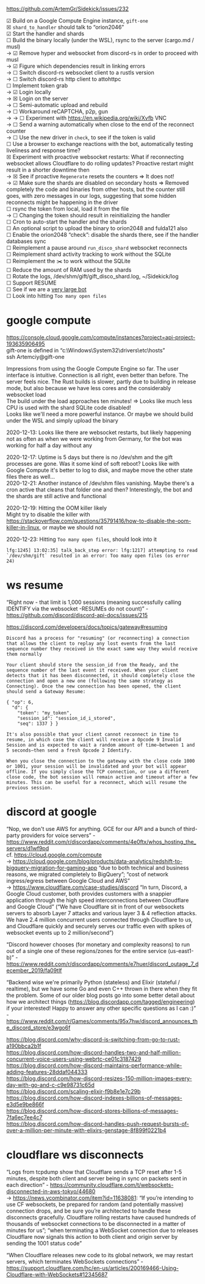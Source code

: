 https://github.com/ArtemGr/Sidekick/issues/232

☑ Build on a Google Compute Engine instance, `gift-one`  
☒ `shard_to_handler` should talk to “orion2046”  
☑ Start the handler and shards  
☐ Build the binary locally (under the WSL), rsync to the server (cargo.md / musl)  
→ ☑ Remove hyper and websocket from discord-rs in order to proceed with musl  
→ ☑ Figure which dependencies result in linking errors  
→ ☐ Switch discord-rs websocket client to a rustls version  
→ ☐ Switch discord-rs http client to attohttpc  
☐ Implement token grab  
→ ☑ Login locally  
→ ☒ Login on the server  
→ ☐ Semi-automatic upload and rebuild  
→ ☐ Workaround reCAPTCHA, p2p, gun  
→ → ☐ Experiment with https://en.wikipedia.org/wiki/Xvfb VNC  
→ ☐ Send a warning automatically when close to the end of the reconnect counter  
→ ☐ Use the new driver in `check`, to see if the token is valid  
☐ Use a browser to exchange reactions with the bot, automatically testing liveliness and response time?  
☒ Experiment with proactive websocket restarts: What if reconnecting websocket allows Cloudflare to do rolling updates? Proactive restart might result in a shorter downtime then  
→ ☒ See if proactive `Regenerate` resets the counters ⇒ It does not!  
→ ☑ Make sure the shards are disabled on secondary hosts ⇒ Removed completely the code and binaries from other hosts, but the counter still goes, with zero messages in our logs, suggesting that some hidden reconnects might be happening in the driver  
☐ rsync the token from local, load it from the file  
→ ☐ Changing the token should result in reinitializing the handler  
☐ Cron to auto-start the handler and the shards  
☐ An optional script to upload the binary to orion2048 and fulda121 also  
☐ Enable the orion2048 “check”: disable the shards there, see if the handler databases sync  
☐ Reimplement a pause around `run_disco_shard` websocket reconnects  
☐ Reimplement shard activity tracking to work without the SQLite  
☐ Reimplement the :scissors: to work without the SQLite  
☐ Reduce the amount of RAM used by the shards  
☐ Rotate the logs, /dev/shm/gift/gift_disco_shard.log, ~/Sidekick/log  
☐ Support RESUME  
☐ See if we are a [very large bot](https://discord.com/developers/docs/topics/gateway#sharding-for-very-large-bots)  
☐ Look into hitting `Too many open files`

# google compute

https://console.cloud.google.com/compute/instances?project=api-project-193635906495  
gift-one is defined in “c:\Windows\System32\drivers\etc\hosts”  
ssh Artemciy@gift-one

Impressions from using the Google Compute Engine so far. The user interface is intuitive. Connection is all right, even better than before. The server feels nice. The Rust builds is slower, partly due to building in release mode, but also because we have less cores and the considerably websocket load  
The build under the load approaches ten minutes! ⇒ Looks like much less CPU is used with the shard SQLite code disabled!  
Looks like we'll need a more powerful instance. Or maybe we should build under the WSL and simply upload the binary

2020-12-13: Looks like there are websocket restarts, but likely happening not as often as when we were working from Germany, for the bot was working for half a day without any

2020-12-17: Uptime is 5 days but there is no /dev/shm and the gift processes are gone. Was it some kind of soft reboot? Looks like with Google Compute it's better to log to disk, and maybe move the other state files there as well…  
2020-12-21: Another instance of /dev/shm files vanishing. Maybe there's a cron active that cleans that folder one and then? Interestingly, the bot and the shards are still active and functional

2020-12-19: Hitting the OOM killer likely  
Might try to disable the killer with https://stackoverflow.com/questions/35791416/how-to-disable-the-oom-killer-in-linux, or maybe we should not

2020-12-23: Hitting `Too many open files`, should look into it

    lfg:1245] 13:02:35] talk_back_step error: lfg:1217] attempting to read `/dev/shm/gift` resulted in an error: Too many open files (os error 24)

# ws resume

“Right now - that limit is 1,000 sessions (meaning successfully calling IDENTIFY via the websocket -RESUMEs do not count)” - https://github.com/discord/discord-api-docs/issues/215

https://discord.com/developers/docs/topics/gateway#resuming

    Discord has a process for "resuming" (or reconnecting) a connection that allows the client to replay any lost events from the last sequence number they received in the exact same way they would receive them normally

    Your client should store the session_id from the Ready, and the sequence number of the last event it received. When your client detects that it has been disconnected, it should completely close the connection and open a new one (following the same strategy as Connecting). Once the new connection has been opened, the client should send a Gateway Resume:

    { "op": 6,
      "d": {
        "token": "my_token",
        "session_id": "session_id_i_stored",
        "seq": 1337 } }

    It's also possible that your client cannot reconnect in time to resume, in which case the client will receive a Opcode 9 Invalid Session and is expected to wait a random amount of time—between 1 and 5 seconds—then send a fresh Opcode 2 Identify.

    When you close the connection to the gateway with the close code 1000 or 1001, your session will be invalidated and your bot will appear offline. If you simply close the TCP connection, or use a different close code, the bot session will remain active and timeout after a few minutes. This can be useful for a reconnect, which will resume the previous session.

# discord at google

“Nop, we don't use AWS for anything. GCE for our API and a bunch of third-party providers for voice servers” - https://www.reddit.com/r/discordapp/comments/4e0ftx/whos_hosting_the_servers/d1wf9pd  
cf. https://cloud.google.com/compute  
→ https://cloud.google.com/blog/products/data-analytics/redshift-to-bigquery-migration-for-gaming-app “due to both technical and business reasons, we migrated completely to BigQuery”; “cost of network ingress/egress between Google Cloud and AWS”  
→ https://www.cloudflare.com/case-studies/discord “In turn, Discord, a Google Cloud customer, both provides customers with a snappier application through the high speed interconnections between Cloudflare and Google Cloud” (“We have Cloudflare sit in front of our websockets servers to absorb Layer 7 attacks and various layer 3 & 4 reflection attacks. We have 2.4 million concurrent users connected through Cloudflare to us, and Cloudflare quickly and securely serves our traffic even with spikes of websocket events up to 2 million/second”)

“Discord however chooses (for monetary and complexity reasons) to run out of a single one of these regions/zones for the entire service (us-east1-b)” - https://www.reddit.com/r/discordapp/comments/e7huer/discord_outage_7_december_2019/fa09tlf

“Backend wise we're primarily Python (stateless) and Elixir (stateful / realtime), but we have some Go and even C++ thrown in there when they fit the problem. Some of our older blog posts go into some better detail about how we architect things (https://blog.discordapp.com/tagged/engineering) if your interested! Happy to answer any other specific questions as I can :)” - https://www.reddit.com/r/Games/comments/95x7hw/discord_announces_the_discord_store/e3wgo6f

https://blog.discord.com/why-discord-is-switching-from-go-to-rust-a190bbca2b1f  
https://blog.discord.com/how-discord-handles-two-and-half-million-concurrent-voice-users-using-webrtc-ce01c3187429  
https://blog.discord.com/how-discord-maintains-performance-while-adding-features-28ddaf044333  
https://blog.discord.com/how-discord-resizes-150-million-images-every-day-with-go-and-c-c9e98731c65d  
https://blog.discord.com/scaling-elixir-f9b8e1e7c29b  
https://blog.discord.com/how-discord-indexes-billions-of-messages-e3d5e9be866f  
https://blog.discord.com/how-discord-stores-billions-of-messages-7fa6ec7ee4c7  
https://blog.discord.com/how-discord-handles-push-request-bursts-of-over-a-million-per-minute-with-elixirs-genstage-8f899f0221b4

# cloudflare ws disconnects

“Logs from tcpdump show that Cloudflare sends a TCP reset after 1-5 minutes, despite both client and server being in sync on packets sent in each direction” - https://community.cloudflare.com/t/websockets-disconnected-in-aws-tokyo/44680  
→ https://news.ycombinator.com/item?id=11638081: “If you’re intending to use CF websockets, be prepared for random (and potentially massive) connection drops, and be sure you’re architected to handle these disconnects gracefully. Cloudflare rolling restarts have caused hundreds of thousands of websocket connections to be disconnected in a matter of minutes for us”; “when terminating a WebSocket connection due to releases Cloudflare now signals this action to both client and origin server by sending the 1001 status code”

“When Cloudflare releases new code to its global network, we may restart servers, which terminates WebSockets connections” - https://support.cloudflare.com/hc/en-us/articles/200169466-Using-Cloudflare-with-WebSockets#12345687
